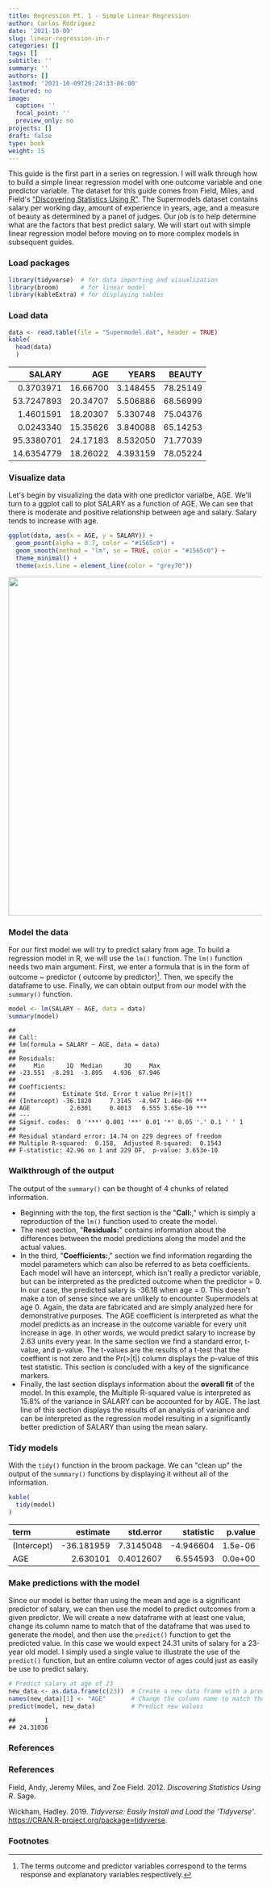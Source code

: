 ```yaml
---
title: Regression Pt. 1 - Simple Linear Regression
author: Carlos Rodriguez
date: '2021-10-09'
slug: linear-regression-in-r
categories: []
tags: []
subtitle: ''
summary: ''
authors: []
lastmod: '2021-10-09T20:24:33-06:00'
featured: no
image:
  caption: ''
  focal_point: ''
  preview_only: no
projects: []
draft: false
type: book
weight: 15
---
```


This guide is the first part in a series on regression. I will walk through how to build a simple linear regression model with one outcome variable and one predictor variable. The dataset for this guide comes from Field, Miles, and Field's ["Discovering Statistics Using R"](https://www.discoveringstatistics.com/books/discovering-statistics-using-r/). The Supermodels dataset contains salary per working day, amount of experience in years, age, and a measure of beauty as determined by a panel of judges. Our job is to help determine what are the factors that best predict salary. We will start out with simple linear regression model before moving on to more complex models in subsequent guides.

### Load packages

```r
library(tidyverse)  # for data importing and visualization
library(broom)      # for linear model
library(kableExtra) # for displaying tables
```

### Load data

```r
data <- read.table(file = "Supermodel.dat", header = TRUE)
kable(
  head(data)
  )
```

<table>
 <thead>
  <tr>
   <th style="text-align:right;"> SALARY </th>
   <th style="text-align:right;"> AGE </th>
   <th style="text-align:right;"> YEARS </th>
   <th style="text-align:right;"> BEAUTY </th>
  </tr>
 </thead>
<tbody>
  <tr>
   <td style="text-align:right;"> 0.3703971 </td>
   <td style="text-align:right;"> 16.66700 </td>
   <td style="text-align:right;"> 3.148455 </td>
   <td style="text-align:right;"> 78.25149 </td>
  </tr>
  <tr>
   <td style="text-align:right;"> 53.7247893 </td>
   <td style="text-align:right;"> 20.34707 </td>
   <td style="text-align:right;"> 5.506886 </td>
   <td style="text-align:right;"> 68.56999 </td>
  </tr>
  <tr>
   <td style="text-align:right;"> 1.4601591 </td>
   <td style="text-align:right;"> 18.20307 </td>
   <td style="text-align:right;"> 5.330748 </td>
   <td style="text-align:right;"> 75.04376 </td>
  </tr>
  <tr>
   <td style="text-align:right;"> 0.0243340 </td>
   <td style="text-align:right;"> 15.35626 </td>
   <td style="text-align:right;"> 3.840088 </td>
   <td style="text-align:right;"> 65.14253 </td>
  </tr>
  <tr>
   <td style="text-align:right;"> 95.3380701 </td>
   <td style="text-align:right;"> 24.17183 </td>
   <td style="text-align:right;"> 8.532050 </td>
   <td style="text-align:right;"> 71.77039 </td>
  </tr>
  <tr>
   <td style="text-align:right;"> 14.6354779 </td>
   <td style="text-align:right;"> 18.26022 </td>
   <td style="text-align:right;"> 4.393159 </td>
   <td style="text-align:right;"> 78.05224 </td>
  </tr>
</tbody>
</table>

### Visualize data
Let's begin by visualizing the data with one predictor varialbe, AGE. We'll turn to a ggplot call to plot SALARY as a function of AGE. We can see that there is moderate and positive relationship between age and salary. Salary tends to increase with age.


```r
ggplot(data, aes(x = AGE, y = SALARY)) +
  geom_point(alpha = 0.7, color = "#1565c0") +
  geom_smooth(method = "lm", se = TRUE, color = "#1565c0") +
  theme_minimal() +
  theme(axis.line = element_line(color = "grey70"))
```

<img src="{{< blogdown/postref >}}index.en_files/figure-html/unnamed-chunk-3-1.png" width="672" />


### Model the data
For our first model we will try to predict salary from age. To build a regression model in R, we will use the `lm()` function. The `lm()` function needs two main argument. First, we enter a formula that is 
in the form of outcome ~ predictor ( outcome by predictor)[^1]. Then, we specify the dataframe to use. Finally, we can obtain output from our model with the `summary()` function.


```r
model <- lm(SALARY ~ AGE, data = data)
summary(model)
```

```
## 
## Call:
## lm(formula = SALARY ~ AGE, data = data)
## 
## Residuals:
##     Min      1Q  Median      3Q     Max 
## -23.551  -8.291  -3.895   4.936  67.946 
## 
## Coefficients:
##             Estimate Std. Error t value Pr(>|t|)    
## (Intercept) -36.1820     7.3145  -4.947 1.46e-06 ***
## AGE           2.6301     0.4013   6.555 3.65e-10 ***
## ---
## Signif. codes:  0 '***' 0.001 '**' 0.01 '*' 0.05 '.' 0.1 ' ' 1
## 
## Residual standard error: 14.74 on 229 degrees of freedom
## Multiple R-squared:  0.158,	Adjusted R-squared:  0.1543 
## F-statistic: 42.96 on 1 and 229 DF,  p-value: 3.653e-10
```

### Walkthrough of the output
The output of the `summary()` can be thought of 4 chunks of related information. 
  * Beginning with the top, the first section is the "**Call:**," which is simply a reproduction of the `lm()` function used to create the model. 
  * The next section, "**Residuals:**" contains information about the differences between the model predictions along the model and the actual values. 
  * In the third, "**Coefficients:**," section we find information regarding the model parameters which can also be referred to as beta coefficients. Each model will have an intercept, which isn't really a predictor variable, but can be interpreted as the predicted outcome when the predictor = 0. In our case, the predicted salary is -36.18 when age = 0. This doesn't make a ton of sense since we are unlikely to encounter Supermodels at age 0. Again, the data are fabricated and are simply analyzed here for demonstrative purposes. The AGE coefficient is interpreted as what the model predicts as an increase in the outcome variable for every unit increase in age. In other words, we would predict salary to increase by 2.63 units every year. In the same section we find a standard error, t-value, and p-value. The t-values are the results of a t-test that the coeffient is not zero and the Pr(>|t|) column displays the p-value of this test statistic. This section is concluded with a key of the significance markers. 
  * Finally, the last section displays information about the **overall fit** of the model. In this example, the Multiple R-squared value is interpreted as 15.8% of the variance in SALARY can be accounted for by AGE. The last line of this section displays the results of an analysis of variance and can be interpreted as the regression model resulting in a significantly better prediction of SALARY than using the mean salary.

### Tidy models
With the `tidy()` function in the broom package. We can "clean up" the output of the `summary()` functions by displaying it without all of the information.

```r
kable(
  tidy(model)
)
```

<table>
 <thead>
  <tr>
   <th style="text-align:left;"> term </th>
   <th style="text-align:right;"> estimate </th>
   <th style="text-align:right;"> std.error </th>
   <th style="text-align:right;"> statistic </th>
   <th style="text-align:right;"> p.value </th>
  </tr>
 </thead>
<tbody>
  <tr>
   <td style="text-align:left;"> (Intercept) </td>
   <td style="text-align:right;"> -36.181959 </td>
   <td style="text-align:right;"> 7.3145048 </td>
   <td style="text-align:right;"> -4.946604 </td>
   <td style="text-align:right;"> 1.5e-06 </td>
  </tr>
  <tr>
   <td style="text-align:left;"> AGE </td>
   <td style="text-align:right;"> 2.630101 </td>
   <td style="text-align:right;"> 0.4012607 </td>
   <td style="text-align:right;"> 6.554593 </td>
   <td style="text-align:right;"> 0.0e+00 </td>
  </tr>
</tbody>
</table>

### Make predictions with the model
Since our model is better than using the mean and age is a significant predictor of salary, we can then use the model to predict outcomes from a given predictor. We will create a new dataframe with at least one value, change its column name to match that of the dataframe that was used to generate the model, and then use the `predict()` function to get the predicted value. In this case we would expect 24.31 units of salary for a 23-year old model. I simply used a single value to illustrate the use of the `predict()` function, but an entire column vector of ages could just as easily be use to predict salary.

```r
# Predict salary at age of 23
new_data <- as.data.frame(c(23))  # Create a new data frame with a prediction
names(new_data)[1] <- "AGE"       # Change the column name to match the lm() predictor column name
predict(model, new_data)          # Predict new values 
```

```
##        1 
## 24.31036
```
### References

### References

<div id="refs" class="references">

<div id="ref-DSUR">

Field, Andy, Jeremy Miles, and Zoe Field. 2012. *Discovering Statistics Using R*. Sage.

</div>

<div id="ref-R-tidyverse">

Wickham, Hadley. 2019. *Tidyverse: Easily Install and Load the ’Tidyverse’*. <https://CRAN.R-project.org/package=tidyverse>.

</div>

</div>

### Footnotes
[^1]: The terms outcome and predictor variables correspond to the terms response and explanatory variables respectively.

